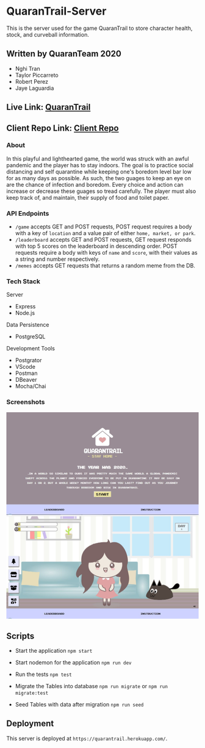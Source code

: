 # QuaranTrail-Server

This is the server used for the game QuaranTrail to store character health, stock, and curveball information.

## Written by QuaranTeam 2020

- Nghi Tran
- Taylor Piccarreto
- Robert Perez
- Jaye Laguardia

## Live Link: [QuaranTrail](https://quarantrail.web.app/)

## Client Repo Link: [Client Repo](https://github.com/nttran8/quarantrail-client)

### About

In this playful and lighthearted game, the world was struck with an awful pandemic and the player has to stay indoors. The goal is to practice social distancing and self quarantine while keeping one's boredom level bar low for as many days as possible. As such, the two guages to keep an eye on are the chance of infection and boredom. Every choice and action can increase or decrease these guages so tread carefully. The player must also keep track of, and maintain, their supply of food and toilet paper.

### API Endpoints

- `/game` accepts GET and POST requests, POST request requires a body with a key of `location` and a value pair of either `home, market, or park`.
- `/leaderboard` accepts GET and POST requests, GET request responds with top 5 scores on the leaderboard in descending order. POST requests require a body with keys of `name` and `score`, with their values as a string and number respectively.
- `/memes` accepts GET requests that returns a random meme from the DB.

### Tech Stack

Server

- Express
- Node.js

Data Persistence

- PostgreSQL

Development Tools

- Postgrator
- VScode
- Postman
- DBeaver
- Mocha/Chai

### Screenshots

![image of start page](src/Images/ScreenStart.JPG)
![image of game page](src/Images/ScreenGame.JPG)

## Scripts

- Start the application `npm start`

- Start nodemon for the application `npm run dev`

- Run the tests `npm test`

- Migrate the Tables into database `npm run migrate` or `npm run migrate:test`

- Seed Tables with data after migration `npm run seed`

## Deployment

This server is deployed at `https://quarantrail.herokuapp.com/`.
